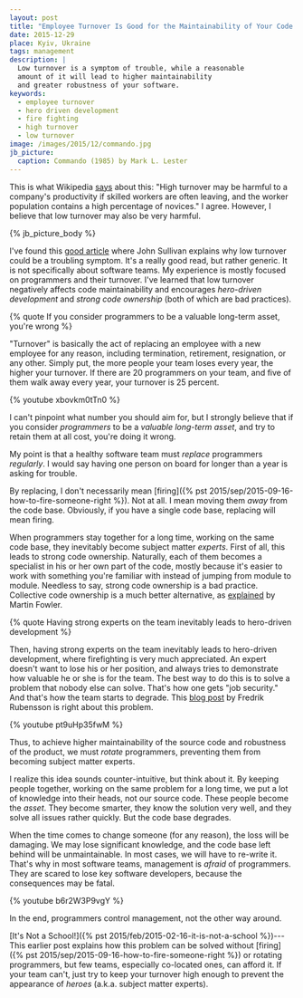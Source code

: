 ```yaml
---
layout: post
title: "Employee Turnover Is Good for the Maintainability of Your Code Base"
date: 2015-12-29
place: Kyiv, Ukraine
tags: management
description: |
  Low turnover is a symptom of trouble, while a reasonable
  amount of it will lead to higher maintainability
  and greater robustness of your software.
keywords:
  - employee turnover
  - hero driven development
  - fire fighting
  - high turnover
  - low turnover
image: /images/2015/12/commando.jpg
jb_picture:
  caption: Commando (1985) by Mark L. Lester
---
```


This is what Wikipedia [says](https://en.wikipedia.org/wiki/Turnover_%28employment%29) about this:
"High turnover may be harmful to a company's
productivity if skilled workers are often leaving,
and the worker population contains a high percentage of novices."
I agree. However, I believe that low turnover may also
be very harmful.

<!--more-->

{% jb_picture_body %}

I've found this
[good article](https://www.eremedia.com/ere/a-low-turnover-rate-could-mean-that-you-have-ugly-employees/)
where John Sullivan explains why low turnover could be a troubling
symptom. It's a really good read, but rather generic. It is not specifically about software
teams. My experience is mostly focused on programmers and their
turnover. I've learned that low turnover negatively affects code maintainability
and encourages _hero-driven development_ and _strong code ownership_
(both of which are bad practices).

{% quote If you consider programmers to be a valuable long-term asset, you're wrong %}

"Turnover" is basically the act of replacing an employee
with a new employee for any reason, including termination,
retirement, resignation, or any other. Simply put, the more
people your team loses every year, the higher your turnover.
If there are 20 programmers on your team, and five of them
walk away every year, your turnover is 25 percent.

{% youtube xbovkm0tTn0 %}

I can't pinpoint what number you should aim for, but I strongly believe
that if you consider _programmers_ to be a _valuable long-term asset_,
and try to retain them at all cost, you're doing it wrong.

My point is that a healthy software team must
_replace_ programmers _regularly_. I would say having one
person on board for longer than a year is asking for trouble.

By replacing, I don't necessarily mean
[firing]({% pst 2015/sep/2015-09-16-how-to-fire-someone-right %}).
Not at all. I mean moving them
_away_ from the code base. Obviously, if you have a single code
base, replacing will mean firing.

When programmers stay together for a long time, working on the
same code base, they inevitably become subject matter _experts_. First of
all, this leads to strong code ownership. Naturally, each of them
becomes a specialist in his or her own part of the code, mostly because
it's easier to work with something you're familiar with instead of jumping
from module to module. Needless to say, strong code ownership is
a bad practice. Collective code ownership is a much better alternative,
as [explained](https://martinfowler.com/bliki/CodeOwnership.html) by Martin Fowler.

{% quote Having strong experts on the team inevitably leads to hero-driven development %}

Then, having strong experts on the team inevitably leads to
hero-driven development, where firefighting is very much appreciated.
An expert doesn't want to lose his or her position, and always tries to demonstrate
how valuable he or she is for the team. The best way to do this is to
solve a problem that nobody else can solve. That's how one gets "job security."
And that's how the team starts to degrade.
This [blog post](http://highlevelbits.com/2014/08/hero-driven-development.html)
by Fredrik Rubensson is right about this problem.

{% youtube pt9uHp35fwM %}

Thus, to achieve higher maintainability of the source code and
robustness of the product, we must _rotate_ programmers, preventing
them from becoming subject matter experts.

I realize this idea sounds counter-intuitive, but think about it.
By keeping people together, working on the same problem for a long time,
we put a lot of knowledge into their heads, not our source code.
These people become the _asset_. They become smarter, they know the
solution very well, and they solve all issues rather quickly.
But the code base degrades.

When the time comes to change someone (for any reason), the loss will be
damaging. We may lose significant knowledge, and the code base left
behind will be unmaintainable. In most cases, we will have to re-write it.
That's why in most software teams, management is _afraid_ of programmers.
They are scared to lose key software developers, because the
consequences may be fatal.

{% youtube b6r2W3P9vgY %}

In the end, programmers control management, not the other way around.

[It's Not a School!]({% pst 2015/feb/2015-02-16-it-is-not-a-school %})---This earlier post explains how this problem can be solved without
[firing]({% pst 2015/sep/2015-09-16-how-to-fire-someone-right %})
or rotating programmers, but few teams, especially co-located ones,
can afford it. If your team can't, just try to keep your turnover high
enough to prevent the appearance of _heroes_ (a.k.a. subject matter experts).


